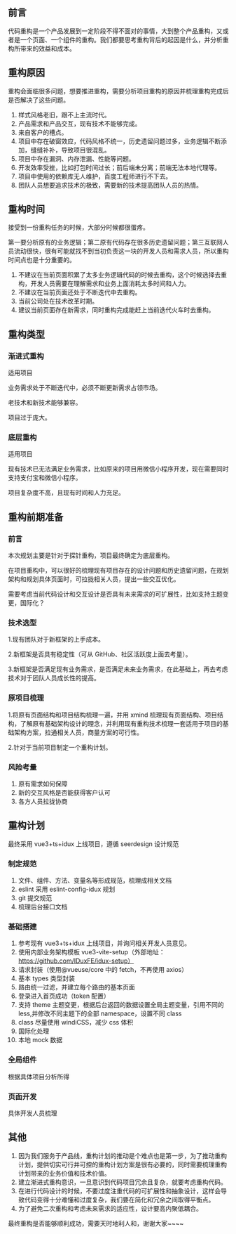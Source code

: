 ## 前言

代码重构是一个产品发展到一定阶段不得不面对的事情，大到整个产品重构，又或者是一个页面、一个组件的重构。我们都要思考重构背后的起因是什么，并分析重构所带来的效益和成本。

## 重构原因

重构会面临很多问题，想要推进重构，需要分析项目重构的原因并梳理重构完成后是否解决了这些问题。

1.  样式风格老旧，跟不上主流时代。
1.  产品需求和产品交互，现有技术不能够完成。
1.  来自客户的槽点。
1.  项目中存在破窗效应，代码风格不统一，历史遗留问题过多，业务逻辑不断添加，缝缝补补，导致项目很混乱。
1.  项目中存在漏洞、内存泄漏、性能等问题。
1.  开发效率受挫，比如打包时间过长；前后端未分离；前端无法本地代理等。
1.  项目中使用的依赖库无人维护，百度工程师进行不下去。
1.  团队人员想要追求技术的极致，需要新的技术提高团队人员的热情。

## 重构时间

接受到一份重构任务的时候，大部分时候都很蛋疼。

第一要分析原有的业务逻辑；第二原有代码存在很多历史遗留问题；第三互联网人员流动很快，很有可能就找不到当初负责这一块的开发人员和需求人员，所以重构时间点也是十分重要的。

1.  不建议在当前页面积累了太多业务逻辑代码的时候去重构，这个时候选择去重构，开发人员需要在理解需求和业务上面消耗太多时间和人力。
1.  不建议在当前页面还处于不断迭代中去重构。
1.  当前公司处在技术改革时期。
1.  建议当前页面存在新需求，同时重构完成能赶上当前迭代火车时去重构。

## 重构类型

### 渐进式重构

适用项目

业务需求处于不断迭代中，必须不断更新需求占领市场。

老技术和新技术能够兼容。

项目过于庞大。

### 底层重构

适用项目

现有技术已无法满足业务需求，比如原来的项目用微信小程序开发，现在需要同时支持支付宝和微信小程序。

项目复杂度不高，且现有时间和人力充足。

## 重构前期准备

### 前言

本次规划主要是针对于探针重构，项目最终确定为底层重构。

在项目重构中，可以很好的梳理现有项目存在的设计问题和历史遗留问题，在规划架构和规划具体页面时，可拉拢相关人员，提出一些交互优化。

需要考虑当前代码设计和交互设计是否具有未来需求的可扩展性，比如支持主题变更，国际化？

### 技术选型

1.现有团队对于新框架的上手成本。

2.新框架是否具有稳定性（可从 GitHub、社区活跃度上面去考量）。

3.新框架是否满足现有业务需求，是否满足未来业务需求，在此基础上，再去考虑技术对于团队人员成长性的提高。

### 原项目梳理

1.将原有页面结构和项目结构梳理一遍，并用 xmind 梳理现有页面结构、项目结构，了解原有基础架构设计的理念，并利用现有重构技术梳理一套适用于项目的基础架构方案，拉通相关人员，商量方案的可行性。

2.针对于当前项目制定一个重构计划。

### 风险考量

1.  原有需求如何保障
1.  新的交互风格是否能获得客户认可
1.  各方人员拉拢协商

## 重构计划

最终采用 vue3+ts+idux 上线项目，遵循 seerdesign 设计规范

### 制定规范

1.  文件、组件、方法、变量名等形成规范，梳理成相关文档
1.  eslint 采用 eslint-config-idux 规划
1.  git 提交规范
1.  梳理后台接口文档

### 基础搭建

1.  参考现有 vue3+ts+idux 上线项目，并询问相关开发人员意见。
1.  使用内部业务架构模板 vue3-vite-setup（外部地址：https://github.com/IDuxFE/idux-setup）
1.  请求封装（使用@vueuse/core 中的 fetch，不再使用 axios）
1.  基本 types 类型封装
1.  路由统一过滤，并建立每个路由的基本页面
1.  登录进入首页成功（token 配置）
1.  支持 theme 主题变更，根据后台返回的数据设置全局主题变量，引用不同的 less,并修改不同主题下的全部 namespace，设置不同 class
1.  class 尽量使用 windiCSS，减少 css 体积
1.  国际化处理
1.  本地 mock 数据

### 全局组件

根据具体项目分析所得

### 页面开发

具体开发人员梳理

## 其他

1.  因为我们服务于产品线，重构计划的推动是个难点也是第一步，为了推动重构计划，提供切实可行并可控的重构计划方案是很有必要的，同时需要梳理重构计划带来的业务价值和技术价值。
1.  建立渐进式重构意识，一旦意识到代码项目冗余且复杂，就要考虑重构代码。
1.  在进行代码设计的时候，不要过度注重代码的可扩展性和抽象设计，这样会导致代码变得十分难懂和过度复杂，我们要在简化和冗余之间取得平衡点。
1.  为了避免二次重构和考虑未来需求的适应性，设计要高内聚低耦合。

最终重构是否能够顺利成功，需要天时地利人和，谢谢大家~~~~
